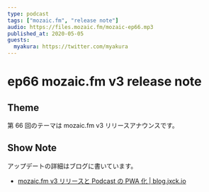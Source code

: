 ```yaml
---
type: podcast
tags: ["mozaic.fm", "release note"]
audio: https://files.mozaic.fm/mozaic-ep66.mp3
published_at: 2020-05-05
guests:
  myakura: https://twitter.com/myakura
---
```


# ep66 mozaic.fm v3 release note

## Theme

第 66 回のテーマは mozaic.fm v3 リリースアナウンスです。

## Show Note

アップデートの詳細はブログに書いています。

- [mozaic.fm v3 リリースと Podcast の PWA 化 | blog.jxck.io](https://blog.jxck.io/entries/2020-05-06/mozaic-v3-release.html)
